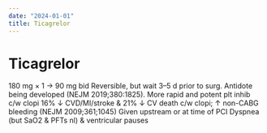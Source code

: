 ```yaml
---
date: "2024-01-01"
title: Ticagrelor
---
```


# Ticagrelor

180 mg × 1 → 90 mg bid
Reversible, but wait 3–5 d prior to surg. Antidote being developed (NEJM 2019;380:1825).
More rapid and potent plt inhib c/w clopi
16% ↓ CVD/MI/stroke & 21% ↓ CV death c/w clopi; ↑ non-CABG bleeding (NEJM 2009;361;1045)
Given upstream or at time of PCI
Dyspnea (but SaO2 & PFTs nl) & ventricular pauses
